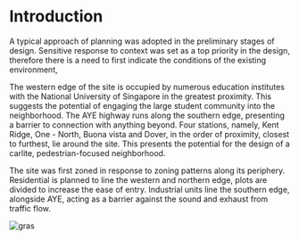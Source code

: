 # Introduction

A typical approach of planning was adopted in the preliminary stages of design. Sensitive response to context was set as a top priority in the design, therefore there is a need to first indicate the conditions of the existing environment, 

The western edge of the site is occupied by numerous education institutes with the National University of Singapore in the greatest proximity. This suggests the potential of engaging the large student community into the neighborhood. The AYE highway runs along the southern edge, presenting a barrier to connection with anything beyond. Four stations, namely, Kent Ridge, One - North, Buona vista and Dover, in the order of proximity, closest to furthest, lie around the site. This presents the potential for the design of a carlite, pedestrian-focused neighborhood. 

The site was first zoned in response to zoning patterns along its periphery. Residential is planned to line the western and northern edge, plots are divided to increase the ease of entry. Industrial units line the southern edge, alongside AYE, acting as a barrier against the sound and exhaust from traffic flow.

![gras](imgs/zoning.jpg)


